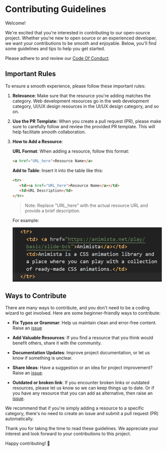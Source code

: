 # Contributing Guidelines

Welcome!

We're excited that you're interested in contributing to our open-source project. Whether you're new to open source or an experienced developer, we want your contributions to be smooth and enjoyable. Below, you'll find some guidelines and tips to help you get started.

Please adhere to and review our [Code Of Conduct](https://github.com/jfmartinz/ResourceHub/blob/main/CODE_OF_CONDUCT.md).


## Important Rules

To ensure a smooth experience, please follow these important rules:

1. **Relevance**: Make sure that the resource you're adding matches the category. Web development resources go in the web development category, UI/UX design resources in the UI/UX design category, and so on.

2. **Use the PR Template:** When you create a pull request (PR), please make sure to carefully follow and review the provided PR template. This will help facilitate smooth collaboration.

3. **How to Add a Resource**:

   **URL Format**: When adding a resource, follow this format:

   ```markdown
   <a href="URL_here">Resource Name</a>
   ```

   **Add to Table**: Insert it into the table like this:

   ```markdown
   <tr>
      <td><a href="URL_here">Resource Name</a></td>
      <td>URL Description</td>
   </tr>
   ```

   > Note: Replace "URL_here" with the actual resource URL and provide a brief description.

   For example:

   ![Format](images/format1.png)

## Ways to Contribute

There are many ways to contribute, and you don't need to be a coding wizard to get involved. Here are some beginner-friendly ways to contribute:

- **Fix Typos or Grammar**: Help us maintain clean and error-free content. Raise an [issue](https://github.com/jfmartinz/ResourceHub/issues/new?assignees=&labels=bug&projects=&template=bugreport.yml&title=%F0%9F%90%9E+%5BBUG%5D+-+%3Ctitle%3E)

- **Add Valuable Resources**: If you find a resource that you think would benefit others, share it with the community.

- **Documentation Updates**: Improve project documentation, or let us know if something is unclear.

- **Share Ideas**: Have a suggestion or an idea for project improvement? Raise an [issue](https://github.com/jfmartinz/ResourceHub/issues/new?assignees=&labels=feature&projects=&template=feature.yml&title=%F0%9F%92%A1+%5BFEATURE%5D+-+%3Ctitle%3E).

- **Outdated or broken link**: If you encounter broken links or outdated resources, please let us know so we can keep things up to date. Or if you have any resource that you can add as alternative, then raise an [issue](https://github.com/jfmartinz/ResourceHub/issues/new?assignees=&labels=bug&projects=&template=bugreport.yml&title=%F0%9F%90%9E+%5BBUG%5D+-+%3Ctitle%3E).

We recommend that if you're simply adding a resource to a specific category, there's no need to create an issue and submit a pull request (PR) automatically.

Thank you for taking the time to read these guidelines. We appreciate your interest and look forward to your contributions to this project. 

Happy contributing! 🚀
